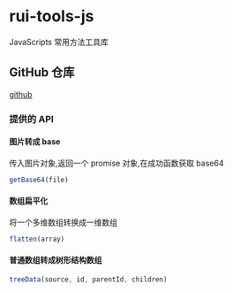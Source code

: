# rui-tools-js

JavaScripts 常用方法工具库

## GitHub 仓库

[github](https://github.com/wesweet/rui-tools-js/issues)

### 提供的 API

#### 图片转成 base

传入图片对象,返回一个 promise 对象,在成功函数获取 base64
```js
getBase64(file)
```

#### 数组扁平化

将一个多维数组转换成一维数组
```js
flatten(array)
```

#### 普通数组转成树形结构数组
```js
treeData(source, id, parentId, children)
```


